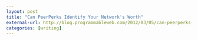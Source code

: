 ```yaml
---
layout: post
title: "Can PeerPerks Identify Your Network's Worth"
external-url: http://blog.programmableweb.com/2012/03/05/can-peerperks-identify-your-networks-worth/
categories: [writing]
---
```

